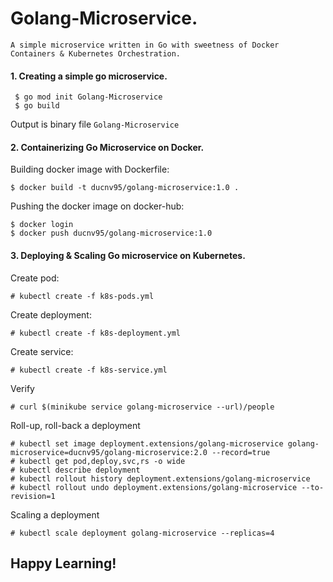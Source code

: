 # Golang-Microservice.
```A simple microservice written in Go with sweetness of Docker Containers & Kubernetes Orchestration.```

#### 1. Creating a simple go microservice.
```
 $ go mod init Golang-Microservice
 $ go build
```
Output is binary file `Golang-Microservice`

#### 2. Containerizing Go Microservice on Docker.
Building docker image with Dockerfile:
```
$ docker build -t ducnv95/golang-microservice:1.0 .
```
Pushing the docker image on docker-hub:
```
$ docker login
$ docker push ducnv95/golang-microservice:1.0 
```
#### 3. Deploying & Scaling Go microservice on __Kubernetes__.
Create pod:
```
# kubectl create -f k8s-pods.yml
```
Create deployment:
```
# kubectl create -f k8s-deployment.yml
```
Create service:
```
# kubectl create -f k8s-service.yml
```
Verify
```
# curl $(minikube service golang-microservice --url)/people
```
Roll-up, roll-back a deployment
```
# kubectl set image deployment.extensions/golang-microservice golang-microservice=ducnv95/golang-microservice:2.0 --record=true
# kubectl get pod,deploy,svc,rs -o wide
# kubectl describe deployment
# kubectl rollout history deployment.extensions/golang-microservice
# kubectl rollout undo deployment.extensions/golang-microservice --to-revision=1
```
Scaling a deployment
```
# kubectl scale deployment golang-microservice --replicas=4
```

## Happy Learning!